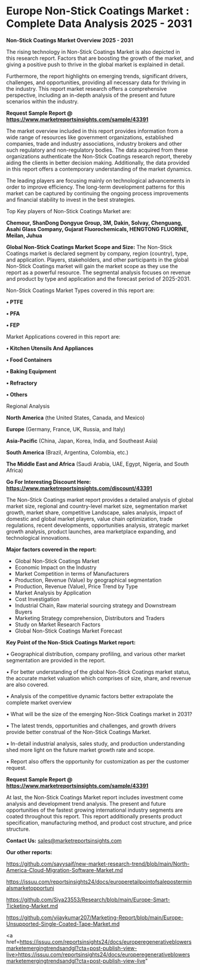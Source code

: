 # Europe Non-Stick Coatings Market : Complete Data Analysis 2025 - 2031

<Strong> Non-Stick Coatings Market Overview 2025 - 2031</strong>

The rising technology in Non-Stick Coatings Market is also depicted in this research report. Factors that are boosting the growth of the market, and giving a positive push to thrive in the global market is explained in detail.

Furthermore, the report highlights on emerging trends, significant drivers, challenges, and opportunities, providing all necessary data for thriving in the industry. This report market research offers a comprehensive perspective, including an in-depth analysis of the present and future scenarios within the industry.

<strong>Request Sample Report @ <a href=https://www.marketreportsinsights.com/sample/43391>https://www.marketreportsinsights.com/sample/43391</a></strong>

The market overview included in this report provides information from a wide range of resources like government organizations, established companies, trade and industry associations, industry brokers and other such regulatory and non-regulatory bodies. The data acquired from these organizations authenticate the Non-Stick Coatings research report, thereby aiding the clients in better decision making. Additionally, the data provided in this report offers a contemporary understanding of the market dynamics.

The leading players are focusing mainly on technological advancements in order to improve efficiency. The long-term development patterns for this market can be captured by continuing the ongoing process improvements and financial stability to invest in the best strategies.

Top Key players of Non-Stick Coatings Market are:

<strong>Chemour, ShanDong Dongyue Group, 3M, Dakin, Solvay, Chenguang, Asahi Glass Company, Gujarat Fluorochemicals, HENGTONG FLUORINE, Meilan, Juhua</strong>

<strong><b>Global Non-Stick Coatings Market Scope and Size:</b></strong>
The Non-Stick Coatings market is declared segment by company, region (country), type, and application. Players, stakeholders, and other participants in the global Non-Stick Coatings market will gain the market scope as they use the report as a powerful resource. The segmental analysis focuses on revenue and product by type and application and the forecast period of 2025-2031.

Non-Stick Coatings Market Types covered in this report are:

<strong>•  PTFE

•  PFA

•  FEP</strong>

Market Applications covered in this report are:

<strong>•  Kitchen Utensils And Appliances

•  Food Containers

•  Baking Equipment

•  Refractory

•  Others</strong> 

Regional Analysis

<strong>North America</strong> (the United States, Canada, and Mexico)

<strong>Europe</strong> (Germany, France, UK, Russia, and Italy)

<strong>Asia-Pacific</strong> (China, Japan, Korea, India, and Southeast Asia)

<strong>South America</strong> (Brazil, Argentina, Colombia, etc.)

<strong>The Middle East and Africa</strong> (Saudi Arabia, UAE, Egypt, Nigeria, and South Africa)

<strong>Go For Interesting Discount Here: <a href=https://www.marketreportsinsights.com/discount/43391>https://www.marketreportsinsights.com/discount/43391</a></strong>

The Non-Stick Coatings market report provides a detailed analysis of global market size, regional and country-level market size, segmentation market growth, market share, competitive Landscape, sales analysis, impact of domestic and global market players, value chain optimization, trade regulations, recent developments, opportunities analysis, strategic market growth analysis, product launches, area marketplace expanding, and technological innovations.

<strong><b>Major factors covered in the report:</b></strong>
<ul>
  <li>Global Non-Stick Coatings Market </li>
  <li>Economic Impact on the Industry</li>
  <li>Market Competition in terms of Manufacturers</li>
  <li>Production, Revenue (Value) by geographical segmentation</li>
  <li>Production, Revenue (Value), Price Trend by Type</li>
  <li>Market Analysis by Application</li>
  <li>Cost Investigation</li>
  <li>Industrial Chain, Raw material sourcing strategy and Downstream Buyers</li>
  <li>Marketing Strategy comprehension, Distributors and Traders</li>
  <li>Study on Market Research Factors</li>
  <li>Global Non-Stick Coatings Market Forecast</li>
</ul>

<strong><b>Key Point of the Non-Stick Coatings Market report:</b></strong>

• Geographical distribution, company profiling, and various other market segmentation are provided in the report.

• For better understanding of the global Non-Stick Coatings market status, the accurate market valuation which comprises of size, share, and revenue are also covered.

• Analysis of the competitive dynamic factors better extrapolate the complete market overview

• What will be the size of the emerging Non-Stick Coatings market in 2031?

• The latest trends, opportunities and challenges, and growth drivers provide better construal of the Non-Stick Coatings Market.

• In-detail industrial analysis, sales study, and production understanding shed more light on the future market growth rate and scope.

• Report also offers the opportunity for customization as per the customer request.

<strong>Request Sample Report @ <a href=https://www.marketreportsinsights.com/sample/43391>https://www.marketreportsinsights.com/sample/43391</a></strong>

At last, the Non-Stick Coatings Market report includes investment come analysis and development trend analysis. The present and future opportunities of the fastest growing international industry segments are coated throughout this report. This report additionally presents product specification, manufacturing method, and product cost structure, and price structure.

<strong>Contact Us:</strong>
sales@marketreportsinsights.com

<strong>Our other reports:</strong>

<a href=https://github.com/sayysaif/new-market-research-trend/blob/main/North-America-Cloud-Migration-Software-Market.md>https://github.com/sayysaif/new-market-research-trend/blob/main/North-America-Cloud-Migration-Software-Market.md</a>

<a href=https://issuu.com/reportsinsights24/docs/europeretailpointofsaleposterminalsmarketopportuni>https://issuu.com/reportsinsights24/docs/europeretailpointofsaleposterminalsmarketopportuni</a>

<a href=https://github.com/Siya23553/Research/blob/main/Europe-Smart-Ticketing-Market.md>https://github.com/Siya23553/Research/blob/main/Europe-Smart-Ticketing-Market.md</a>

<a href=https://github.com/vijaykumar207/Marketing-Report/blob/main/Europe-Unsupported-Single-Coated-Tape-Market.md>https://github.com/vijaykumar207/Marketing-Report/blob/main/Europe-Unsupported-Single-Coated-Tape-Market.md</a>

<a href=https://issuu.com/reportsinsights24/docs/europeregenerativeblowersmarketemergingtrendsandgl?cta=post-publish-view-live>https://issuu.com/reportsinsights24/docs/europeregenerativeblowersmarketemergingtrendsandgl?cta=post-publish-view-live</a>"
